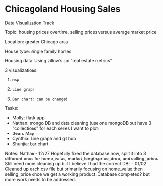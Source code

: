 # Chicagoland Housing Sales
Data Visualization Track

Topic: housing prices overtime, selling prices versus average market price

Location: greater Chicago area

House type: single family homes

Housing data:
Using zillow’s api “real estate metrics”

3 visualizations:
1.     Map
2.     Line graph
3.     Bar chart: can be changed

Tasks:
- Molly: flask app
- Nathan: mongo DB and data cleaning (use one mongoDB but have 3 "collections" for each series I want to plot)
- Sean: Map
- Cynthia: Line graph and git hub
- Shunjia: bar chart


Notes:
Nathan - 12/27 Hopefully fixed the database now, split it into 3 different ones for home_value, market_length/price_drop, and selling_price. Still need more cleaning up but I believe I had the correct DBs - 01/02 Cleaned up each csv file but primarily focusing on home_value then selling_price once we get a working product. Database completed? but more work needs to be addressed.